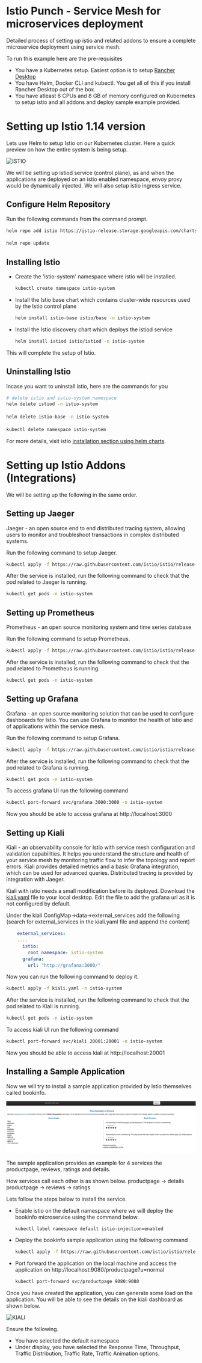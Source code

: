 # Istio Punch - Service Mesh for microservices deployment

Detailed process of setting up istio and related addons to ensure a complete microservice deployment using service mesh.

To run this example here are the pre-requisites

* You have a Kubernetes setup. Easiest option is to setup [Rancher Desktop](https://rancherdesktop.io/)
* You have Helm, Docker CLI and kubectl. You get all of this if you install Rancher Desktop out of the box.
* You have atleast 6 CPUs and 8 GB of memory configured on Kubernetes to setup istio and all addons and deploy sample example provided.

# Setting up Istio 1.14 version

Lets use Helm to setup Istio on our Kubernetes cluster. Here a quick preview on how the entire system is being setup.

![ISTIO](https://istio.io/latest/img/service-mesh.svg)

We will be setting up istiod service (control plane), as and when the applications are deployed on an istio enabled namespace, envoy proxy would be dynamically injected. We will also setup istio ingress service.

## Configure Helm Repository

Run the following commands from the command prompt.

```bash
helm repo add istio https://istio-release.storage.googleapis.com/charts

helm repo update
```

## Installing Istio

* Create the 'istio-system' namespace where istio will be installed.

    ```bash
    kubectl create namespace istio-system
    ```

* Install the Istio base chart which contains cluster-wide resources used by the Istio control plane

    ```bash
    helm install istio-base istio/base -n istio-system
    ```

* Install the Istio discovery chart which deploys the istiod service

    ```bash
    helm install istiod istio/istiod -n istio-system
    ```

This will complete the setup of Istio.

## Uninstalling Istio

Incase you want to uninstall istio, here are the commands for you

```bash
# delete istio and istio-system namespace
helm delete istiod -n istio-system

helm delete istio-base -n istio-system

kubectl delete namespace istio-system
```

For more details, visit istio [installation section using helm charts](https://istio.io/latest/docs/setup/install/helm/).

# Setting up Istio Addons (Integrations)

We will be setting up the following in the same order.


## Setting up Jaeger

Jaeger - an open source end to end distributed tracing system, allowing users to monitor and troubleshoot transactions in complex distributed systems.

Run the following command to setup Jaeger.

```bash
kubectl apply -f https://raw.githubusercontent.com/istio/istio/release-1.14/samples/addons/jaeger.yaml
```

After the service is installed, run the following command to check that the pod related to Jaeger is running.

```bash
kubectl get pods -n istio-system
```

## Setting up Prometheus

Prometheus - an open source monitoring system and time series database

Run the following command to setup Prometheus.

```bash
kubectl apply -f https://raw.githubusercontent.com/istio/istio/release-1.14/samples/addons/prometheus.yaml
```

After the service is installed, run the following command to check that the pod related to Prometheus is running.

```bash
kubectl get pods -n istio-system
```

## Setting up Grafana

Grafana - an open source monitoring solution that can be used to configure dashboards for Istio. You can use Grafana to monitor the health of Istio and of applications within the service mesh.

Run the following command to setup Grafana.

```bash
kubectl apply -f https://raw.githubusercontent.com/istio/istio/release-1.14/samples/addons/grafana.yaml
```

After the service is installed, run the following command to check that the pod related to Grafana is running.

```bash
kubectl get pods -n istio-system
```

To access grafana UI run the following command

```bash
kubectl port-forward svc/grafana 3000:3000 -n istio-system
```

Now you should be able to access grafana at http://localhost:3000

## Setting up Kiali

Kiali - an observability console for Istio with service mesh configuration and validation capabilities. It helps you understand the structure and health of your service mesh by monitoring traffic flow to infer the topology and report errors. Kiali provides detailed metrics and a basic Grafana integration, which can be used for advanced queries. Distributed tracing is provided by integration with Jaeger.

Kiali with istio needs a small modification before its deployed. Download the [kiali.yaml](https://raw.githubusercontent.com/istio/istio/release-1.14/samples/addons/kiali.yaml) file to your local desktop. Edit the file to add the grafana url as it is not configured by default.

Under the kiali ConfigMap->data->external_services add the following (search for external_services in the kiali.yaml file and append the content)
```yaml
    external_services:
    ....
      istio:
        root_namespace: istio-system
      grafana:
        url: "http://grafana:3000/"
```

Now you can run the following command to deploy it.

```bash
kubectl apply -f kiali.yaml -n istio-system
```

After the service is installed, run the following command to check that the pod related to Kiali is running.

```bash
kubectl get pods -n istio-system
```

To access kiali UI run the following command

```bash
kubectl port-forward svc/kiali 20001:20001 -n istio-system
```

Now you should be able to access kiali at http://localhost:20001

## Installing a Sample Application

Now we will try to install a sample application provided by Istio themselves called bookinfo.

![KIALI](./images/bookinfo.png)

The sample application provides an example for 4 services the productpage, reviews, ratings and details.

How services call each other is as shown below.
productpage -> details
productpage -> reviews -> ratings

Lets follow the steps below to install the service.

* Enable istio on the default namespace where we will deploy the bookinfo microservice using the command below.
    ```bash
    kubectl label namespace default istio-injection=enabled
    ```

* Deploy the bookinfo sample application using the following command
    ```bash
    kubectl apply -f https://raw.githubusercontent.com/istio/istio/release-1.14/samples/bookinfo/platform/kube/bookinfo.yaml
    ```

* Port forward the application on the local machine and access the application on http://localhost:9080/productpage?u=normal
    ```bash
    kubectl port-forward svc/productpage 9080:9080
    ```

Once you have created the application, you can generate some load on the application. You will be able to see the details on the kiali dashboard as shown below.

![KIALI](./images/kiali-demo.gif)

Ensure the following.

* You have selected the default namespace
* Under display, you have selected the Response Time, Throughput, Traffic Distribution, Traffic Rate, Traffic Animation options.

